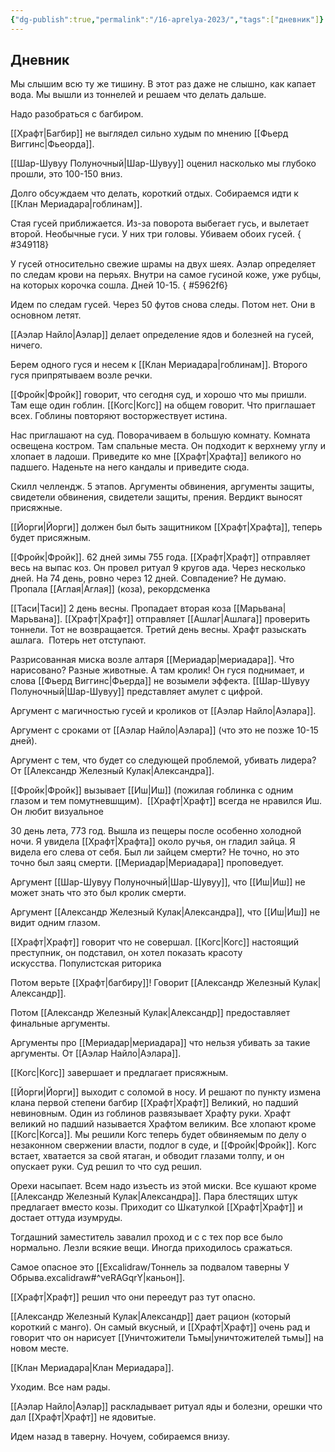 ```yaml
---
{"dg-publish":true,"permalink":"/16-aprelya-2023/","tags":["дневник"]}
---
```



## Дневник

Мы слышим всю ту же тишину. В этот раз даже не слышно, как капает вода. Мы вышли из тоннелей и решаем что делать дальше.

Надо разобраться с багбиром.

[[Храфт\|Багбир]] не выглядел сильно худым по мнению [[Фьерд Виггинс\|Фьеорда]].

[[Шар-Шувуу Полуночный\|Шар-Шувуу]] оценил насколько мы глубоко прошли, это 100-150 вниз.

Долго обсуждаем что делать, короткий отдых. Собираемся идти к [[Клан Мериадара\|гоблинам]].

Стая гусей приближается. Из-за поворота выбегает гусь, и вылетает второй. Необычные гуси. У них три головы. Убиваем обоих гусей.
{ #349118}


У гусей относительно свежие шрамы на двух шеях. Аэлар определяет по следам крови на перьях. Внутри на самое гусиной коже, уже рубцы, на которых корочка сошла. Дней 10-15.
{ #5962f6}


Идем по следам гусей. Через 50 футов снова следы. Потом нет. Они в основном летят.

[[Аэлар Найло\|Аэлар]] делает определение ядов и болезней на гусей, ничего.

Берем одного гуся и несем к [[Клан Мериадара\|гоблинам]]. Второго гуся припрятываем возле речки.

[[Фройк\|Фройк]] говорит, что сегодня суд, и хорошо что мы пришли. Там еще один гоблин. [[Когс\|Когс]] на общем говорит. Что приглашает всех. Гоблины повторяют восторжествует истина.

Нас приглашают на суд. Поворачиваем в большую комнату. Комната освещена костром. Там спальные места. Он подходит к верхнему углу и хлопает в ладоши. Приведите ко мне [[Храфт\|Храфта]] великого но падшего. Наденьте на него кандалы и приведите сюда.

Скилл челлендж. 5 этапов. Аргументы обвинения, аргументы защиты, свидетели обвинения, свидетели защиты, прения. Вердикт выносят присяжные.

[[Йорги\|Йорги]] должен был быть защитником [[Храфт\|Храфта]], теперь будет присяжным.

[[Фройк\|Фройк]]. 62 дней зимы 755 года. [[Храфт\|Храфт]] отправляет весь на выпас коз. Он провел ритуал 9 кругов ада. Через несколько дней. На 74 день, ровно через 12 дней. Совпадение? Не думаю. Пропала [[Аглая\|Аглая]] (коза), рекордсменка

[[Таси\|Таси]] 2 день весны. Пропадает вторая коза [[Марьвана\|Марьвана]]. [[Храфт\|Храфт]] отправляет [[Ашлаг\|Ашлага]] проверить тоннели. Тот не возвращается. Третий день весны. Храфт разыскать ашлага.  Потерь нет отступают.

Разрисованная миска возле алтаря [[Мериадар\|мериадара]]. Что нарисовано? Разные животные. А там кролик! Он гуся поднимает, и слова [[Фьерд Виггинс\|Фьерда]] не возымели эффекта. [[Шар-Шувуу Полуночный\|Шар-Шувуу]] представляет амулет с цифрой.

Аргумент с магичностью гусей и кроликов от [[Аэлар Найло\|Аэлара]].

Аргумент с сроками от [[Аэлар Найло\|Аэлара]] (что это не позже 10-15 дней).

Аргумент с тем, что будет со следующей проблемой, убивать лидера? От [[Александр Железный Кулак\|Александра]].

[[Фройк\|Фройк]] вызывает [[Иш\|Иш]] (пожилая гоблинка с одним глазом и тем помутневшщим).  [[Храфт\|Храфт]] всегда не нравился Иш. Он любит визуальное

30 день лета, 773 год. Вышла из пещеры после особенно холодной ночи. Я увидела [[Храфт\|Храфта]] около ручья, он гладил зайца. Я видела его слева от себя. Был ли зайцем смерти? Не точно, но это точно был заяц смерти. [[Мериадар\|Мериадара]] проповедует.

Аргумент [[Шар-Шувуу Полуночный\|Шар-Шувуу]], что [[Иш\|Иш]] не может знать что это был кролик смерти.

Аргумент [[Александр Железный Кулак\|Александра]], что [[Иш\|Иш]] не видит одним глазом.

[[Храфт\|Храфт]] говорит что не совершал. [[Когс\|Когс]] настоящий преступник, он подставил, он хотел показать красоту искусства. Популистская риторика

Потом верьте [[Храфт\|багбиру]]! Говорит [[Александр Железный Кулак\|Александр]].

Потом [[Александр Железный Кулак\|Александр]] предоставляет финальные аргументы.

Аргументы про [[Мериадар\|мериадара]] что нельзя убивать за такие аргументы. От [[Аэлар Найло\|Аэлара]].

[[Когс\|Когс]] завершает и предлагает присяжным.

[[Йорги\|Йорги]] выходит с соломой в носу. И решают по пункту измена клана первой степени багбир [[Храфт\|Храфт]] Великий, но падший невиновным. Один из гоблинов развязывает Храфту руки. Храфт великий но падший называется Храфтом великим. Все хлопают кроме [[Когс\|Когса]]. Мы решили Когс теперь будет обвиняемым по делу о незаконном свержении власти, подлог в суде, и [[Фройк\|Фройк]]. Когс встает, хватается за свой ятаган, и обводит глазами толпу, и он опускает руки. Суд решил то что суд решил.

Орехи насыпает. Всем надо изъесть из этой миски. Все кушают кроме [[Александр Железный Кулак\|Александра]]. Пара блестящих штук предлагает вместо козы. Приходит со Шкатулкой [[Храфт\|Храфт]] и достает оттуда изумруды.

Тогдашний заместитель завалил проход и с с тех пор все было нормально. Лезли всякие вещи. Иногда приходилось сражаться.

Самое опасное это [[Excalidraw/Тоннель за подвалом таверны У Обрыва.excalidraw#^veRAGqrY\|каньон]].

[[Храфт\|Храфт]] решил что они переедут раз тут опасно.

[[Александр Железный Кулак\|Александр]] дает рацион (который короткий с манго). Он самый вкусный, и [[Храфт\|Храфт]] очень рад и говорит что он нарисует [[Уничтожители Тьмы\|уничтожителей тьмы]] на новом месте.

[[Клан Мериадара\|Клан Мериадара]].

Уходим. Все нам рады.

[[Аэлар Найло\|Аэлар]] раскладывает ритуал яды и болезни, орешки что дал [[Храфт\|Храфт]] не ядовитые.

Идем назад в таверну. Ночуем, собираемся внизу.